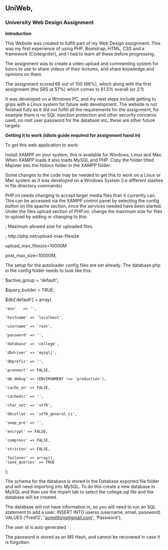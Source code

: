 ## UniWeb, 

### University Web Design Assignment 

**Introduction**

This Website was created to fulfill part of my Web Design assignment.  This was my first experience of using
PHP, Bootstrap, HTML, CSS and a framework (Codeigniter), and I had to learn all these before progressing.

The assignment was to create a video upload and commenting system for tutors to use to share videos of their lectures, and share
knowledge and opinions on them.

The assignment scored 66 out of 100 (66%), which along with the first assignment (the SRS at 57%) which comes to 61.5% overall (or 2:1)

It was developed on a Windows PC, and my next steps include getting to grips with a Linux system for future web development.
The website is not finished fully as it did not fulfill all the requirements for the assignment, for example
there is no SQL injection protection and other security concerns used, no root user password for the database etc, these are other future targets.

**Getting it to work (idiots guide required for assignment hand in)**

To get this web application to work:

Install XAMPP on your system, this is available for Windows, Linux and Mac.
When XAMPP loads it also loads MySQL and PHP.
Copy the folder titled Majister into the htdocs folder in the XAMPP folder.

Some changes to the code may be needed to get this to work on a Linux or Mac system as it was developed on a Windows System (i.e
different slashes in file directory commands)

PHP.ini needs changing to accept larger media files than it currently can.  This can be accessed via the XAMPP control panel by selecting the 
config button on the apache section, once the services needed have been started.  Under the files upload section of PHP.ini, change the maximum
size for files to upload by adding or changing to this:

; Maximum allowed size for uploaded files.

; http://<i></i>php.net/upload-max-filesize 

upload_max_filesize=10000M

post_max_size=10000M;

The setup for the autoloader config files are set already.
The database.php in the config folder needs to look like this:

$active_group = 'default';

$query_builder = TRUE;

$db['default'] = array(

	'dsn'	=> '',
	
	'hostname' => 'localhost',
	
	'username' => 'root',
	
	'password' => '',
	
	'database' => 'college',
	
	'dbdriver' => 'mysqli',
	
	'dbprefix' => '',
	
	'pconnect' => FALSE,
	
	'db_debug' => (ENVIRONMENT !== 'production'),
	
	'cache_on' => FALSE,
	
	'cachedir' => '',
	
	'char_set' => 'utf8',
	
	'dbcollat' => 'utf8_general_ci',
	
	'swap_pre' => '',
	
	'encrypt' => FALSE,
	
	'compress' => FALSE,
	
	'stricton' => FALSE,
	
	'failover' => array(),
	'save_queries' => TRUE
	
);

The schema for the database is stored in the Database exported file folder and will need importing into MySQL.  To do this create a new database in MySQL
and then use the import tab to select the college.sql file and the database will be created.

The database will not have information in, so you will need to run an SQL statement to add a user:
INSERT INTO userss (username, email, password)
VALUES ('Fred12', 'something@gmail.com', 'Password');

The user id is auto generated

The password is stored as an M5 Hash, and cannot be recovered in case it is forgotten.
